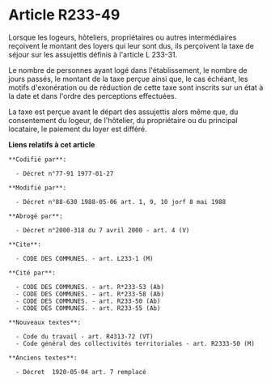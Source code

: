 # Article R233-49

Lorsque les logeurs, hôteliers, propriétaires ou autres intermédiaires reçoivent le montant des loyers qui leur sont dus, ils
perçoivent la taxe de séjour sur les assujettis définis à l'article L 233-31.

Le nombre de personnes ayant logé dans l'établissement, le nombre de jours passés, le montant de la taxe perçue ainsi que, le
cas échéant, les motifs d'exonération ou de réduction de cette taxe sont inscrits sur un état à la date et dans l'ordre des
perceptions effectuées.

La taxe est perçue avant le départ des assujettis alors même que, du consentement du logeur, de l'hôtelier, du propriétaire
ou du principal locataire, le paiement du loyer est différé.

**Liens relatifs à cet article**

	**Codifié par**:

	  - Décret n°77-91 1977-01-27

	**Modifié par**:

	  - Décret n°88-630 1988-05-06 art. 1, 9, 10 jorf 8 mai 1988

	**Abrogé par**:

	  - Décret n°2000-318 du 7 avril 2000 - art. 4 (V)

	**Cite**:

	  - CODE DES COMMUNES. - art. L233-1 (M)

	**Cité par**:

	  - CODE DES COMMUNES. - art. R*233-53 (Ab)
	  - CODE DES COMMUNES. - art. R*233-58 (Ab)
	  - CODE DES COMMUNES. - art. R233-50 (Ab)
	  - CODE DES COMMUNES. - art. R233-55 (Ab)

	**Nouveaux textes**:

	  - Code du travail - art. R4313-72 (VT)
	  - Code général des collectivités territoriales - art. R2333-50 (M)

	**Anciens textes**:

	  - Décret  1920-05-04 art. 7 remplacé
